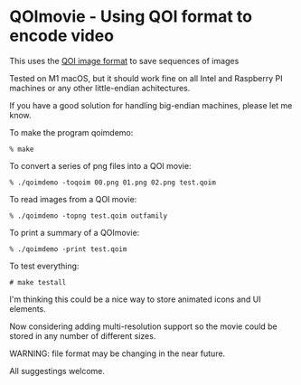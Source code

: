 # QOImovie - Using QOI format to encode video

This uses the [QOI image format](https://github.com/phoboslab/qoi) to save sequences of images

Tested on M1 macOS, but it should work fine on all Intel and Raspberry PI machines or any other little-endian achitectures.

If you have a good solution for handling big-endian machines, please let me know.

To make the program qoimdemo:

    % make
    

To convert a series of png files into a QOI movie:

    % ./qoimdemo -toqoim 00.png 01.png 02.png test.qoim

To read images from a QOI movie:

    % ./qoimdemo -topng test.qoim outfamily
    
To print a summary of a QOImovie:
    
    % ./qoimdemo -print test.qoim
    
    
To test everything:

    # make testall
 
I'm thinking this could be a nice way to store animated icons and UI elements.

Now considering adding multi-resolution support so the movie could be stored in any number of different sizes.

WARNING: file format may be changing in the near future.

All suggestings welcome.

